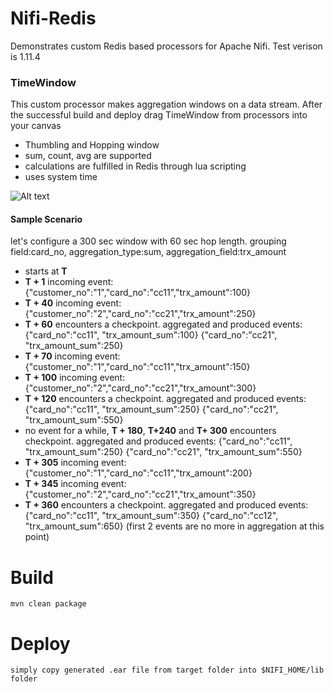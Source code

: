 # Nifi-Redis
Demonstrates custom Redis based processors for Apache Nifi. Test verison is 1.11.4

### TimeWindow
This custom processor makes aggregation windows on a data stream. After the successful build and deploy drag TimeWindow from processors into your canvas 

- Thumbling and Hopping window 
- sum, count, avg are supported
- calculations are fulfilled in Redis through lua scripting
- uses system time

![Alt text](/screens/timewindow1.PNG?raw=true "")
#### Sample Scenario 
let's configure a 300 sec window with 60 sec hop length. grouping field:card_no, aggregation_type:sum, aggregation_field:trx_amount
- starts at **T** 
- **T + 1** incoming event:
{"customer_no":"1","card_no":"cc11","trx_amount":100}
- **T + 40** incoming event:
{"customer_no":"2","card_no":"cc21","trx_amount":250}
- **T + 60** encounters a checkpoint. aggregated and produced events:
{"card_no":"cc11", "trx_amount_sum":100}
{"card_no":"cc21", "trx_amount_sum":250}
- **T + 70** incoming event:
{"customer_no":"1","card_no":"cc11","trx_amount":150}
- **T + 100** incoming event:
{"customer_no":"2","card_no":"cc21","trx_amount":300}
- **T + 120** encounters a checkpoint. aggregated and produced events:
{"card_no":"cc11", "trx_amount_sum":250}
{"card_no":"cc21", "trx_amount_sum":550}
- no event for a while,  **T + 180**, **T+240** and **T+ 300** encounters checkpoint. aggregated and produced events:
{"card_no":"cc11", "trx_amount_sum":250}
{"card_no":"cc21", "trx_amount_sum":550}
- **T + 305** incoming event:
{"customer_no":"1","card_no":"cc11","trx_amount":200}
- **T + 345** incoming event:
{"customer_no":"2","card_no":"cc21","trx_amount":350}
- **T + 360** encounters a checkpoint. aggregated and produced events:
{"card_no":"cc11", "trx_amount_sum":350}
{"card_no":"cc12", "trx_amount_sum":650}
(first 2 events are no more in aggregation at this point)


# Build
    mvn clean package
    
# Deploy
    simply copy generated .ear file from target folder into $NIFI_HOME/lib folder

